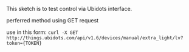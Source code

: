 This sketch is to test control via Ubidots interface. 

perferred method using GET request

use in this form: 
`curl -X GET http://things.ubidots.com/api/v1.6/devices/manual/extra_light/lv?token={TOKEN}`


